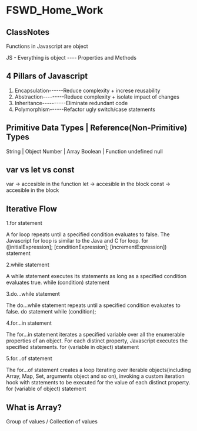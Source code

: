 # FSWD_Home_Work

## ClassNotes

Functions in Javascript are object

JS - Everything is object ---- Properties and Methods

## 4 Pillars of Javascript

1. Encapsulation------Reduce complexity + increse reusability
2. Abstraction---------Reduce complexity + isolate impact of changes
3. Inheritance----------Eliminate redundant code
4. Polymorphism------Refactor ugly switch/case statements

## Primitive Data Types | Reference(Non-Primitive) Types

String | Object
Number | Array
Boolean | Function
undefined
null

## var vs let vs const

var -> accesible in the function
let -> accesible in the block
const -> accesible in the block

## Iterative Flow

1.for statement

A for loop repeats until a specified condition evaluates to false. The Javascript for loop is similar to the Java and C for loop.
for ([initialExpression]; [conditionExpression]; [incrementExpression])
statement

2.while statement

A while statement executes its statements as long as a specified condition evaluates true.
while (condition)
statement

3.do...while statement

The do...while statement repeats until a specified condition evaluates to false.
do
statement
while (condition);

4.for...in statement

The for...in statement iterates a specified variable over all the enumerable properties of an object. For each distinct property, Javascript executes the specified statements.
for (variable in object)
statement

5.for...of statement

The for...of statement creates a loop Iterating over iterable objects(including Array, Map, Set, arguments object and so on), invoking a custom iteration hook with statements to be executed for the value of each distinct property.
for (variable of object)
statement

## What is Array?

Group of values / Collection of values
